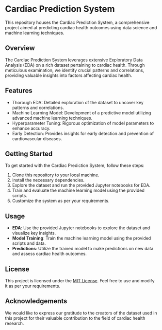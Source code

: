 # Cardiac Prediction System

This repository houses the Cardiac Prediction System, a comprehensive project aimed at predicting cardiac health outcomes using data science and machine learning techniques.

## Overview

The Cardiac Prediction System leverages extensive Exploratory Data Analysis (EDA) on a rich dataset pertaining to cardiac health. Through meticulous examination, we identify crucial patterns and correlations, providing valuable insights into factors affecting cardiac health.

## Features

- Thorough EDA: Detailed exploration of the dataset to uncover key patterns and correlations.
- Machine Learning Model: Development of a predictive model utilizing advanced machine learning techniques.
- Hyperparameter Tuning: Rigorous optimization of model parameters to enhance accuracy.
- Early Detection: Provides insights for early detection and prevention of cardiovascular diseases.

## Getting Started

To get started with the Cardiac Prediction System, follow these steps:

1. Clone this repository to your local machine.
2. Install the necessary dependencies.
3. Explore the dataset and run the provided Jupyter notebooks for EDA.
4. Train and evaluate the machine learning model using the provided scripts.
5. Customize the system as per your requirements.

## Usage

- **EDA**: Use the provided Jupyter notebooks to explore the dataset and visualize key insights.
- **Model Training**: Train the machine learning model using the provided scripts and data.
- **Predictions**: Utilize the trained model to make predictions on new data and assess cardiac health outcomes.

## License

This project is licensed under the [MIT License](LICENSE). Feel free to use and modify it as per your requirements.

## Acknowledgements

We would like to express our gratitude to the creators of the dataset used in this project for their valuable contribution to the field of cardiac health research.
